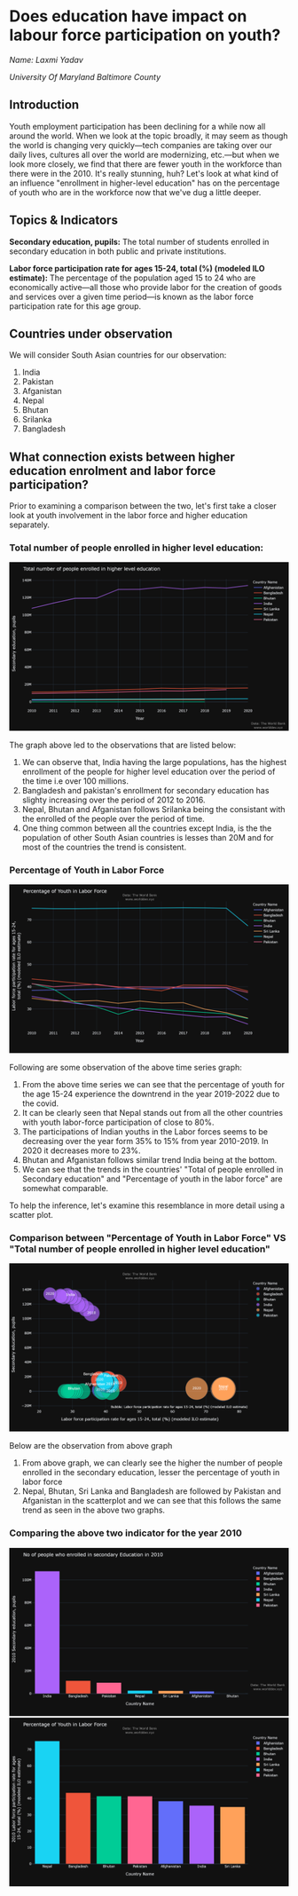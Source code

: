 # Does education have impact on labour force participation on youth?
*Name: Laxmi Yadav*

*University Of Maryland Baltimore County*

## Introduction

Youth employment participation has been declining for a while now all around the world. When we look at the topic broadly, it may seem as though the world is changing very quickly—tech companies are taking over our daily lives, cultures all over the world are modernizing, etc.—but when we look more closely, we find that there are fewer youth in the workforce than there were in the 2010. It's really stunning, huh? Let's look at what kind of an influence "enrollment in higher-level education" has on the percentage of youth who are in the workforce now that we've dug a little deeper.

## Topics & Indicators
**Secondary education, pupils:** The total number of students enrolled in secondary education in both public and private institutions.

**Labor force participation rate for ages 15-24, total (%) (modeled ILO estimate):** The percentage of the population aged 15 to 24 who are economically active—all those who provide labor for the creation of goods and services over a given time period—is known as the labor force participation rate for this age group.

## Countries under observation
We will consider South Asian countries for our observation:
1. India
2. Pakistan
3. Afganistan
4. Nepal
5. Bhutan
6. Srilanka
7. Bangladesh

## What connection exists between higher education enrolment and labor force participation?
Prior to examining a comparison between the two, let's first take a closer look at youth involvement in the labor force and higher education separately.

### Total number of people enrolled in higher level education:
![](Secondarypupil.png)

The graph above led to the observations that are listed below:
1. We can observe that, India having the large populations, has the highest enrollment of the people for higher level education over the period of the time i.e over 100 millions.
2. Bangladesh and pakistan's enrollment for secondary education has slighty increasing over the period of 2012 to 2016.
3. Nepal, Bhutan and Afganistan follows Srilanka being the consistant with the enrolled of the people over the period of time.
4. One thing common between all the countries except India, is the the population of other South Asian countries is lesses than 20M and for most of the countries the trend is consistent.

### Percentage of Youth in Labor Force
![](PercentageLabor.png)

Following are some observation of the above time series graph:
1. From the above time series we can see that the percentage of youth for the age 15-24 experience the downtrend in the year 2019-2022 due to the covid.
2. It can be clearly seen that Nepal stands out from all the other countries with youth labor-force participation of close to 80%.
3. The participations of Indian youths in the Labor forces seems to be decreasing over the year form 35% to 15% from year 2010-2019. In 2020 it decreases more to 23%.
4. Bhutan and Afganistan follows similar trend India being at the bottom.
5. We can see that the trends in the countries' "Total of people enrolled in Secondary education" and "Percentage of youth in the labor force" are somewhat comparable. 

To help the inference, let's examine this resemblance in more detail using a scatter plot.

### Comparison between "Percentage of Youth in Labor Force" VS "Total number of people enrolled in higher level education"
![](Scatterplot1.png)

Below are the observation from above graph
1. From above graph, we can clearly see the higher the number of people enrolled in the secondary education, lesser the percentage of youth in labor force
2. Nepal, Bhutan, Sri Lanka and Bangladesh are followed by Pakistan and Afganistan in the scatterplot and we can see that this follows the same trend as seen in the above two graphs.

### Comparing the above two indicator for the year 2010
![](20101.png)
![](20102.png)
